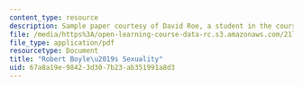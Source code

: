 ```yaml
---
content_type: resource
description: Sample paper courtesy of David Roe, a student in the course.
file: /media/https%3A/open-learning-course-data-rc.s3.amazonaws.com/21l-703-studies-in-drama-theater-and-science-in-a-time-of-war-spring-2005/67a8a19e98423d307b23ab351991a8d3_roe_anonymous2.pdf
file_type: application/pdf
resourcetype: Document
title: "Robert Boyle\u2019s Sexuality"
uid: 67a8a19e-9842-3d30-7b23-ab351991a8d3
---
```

